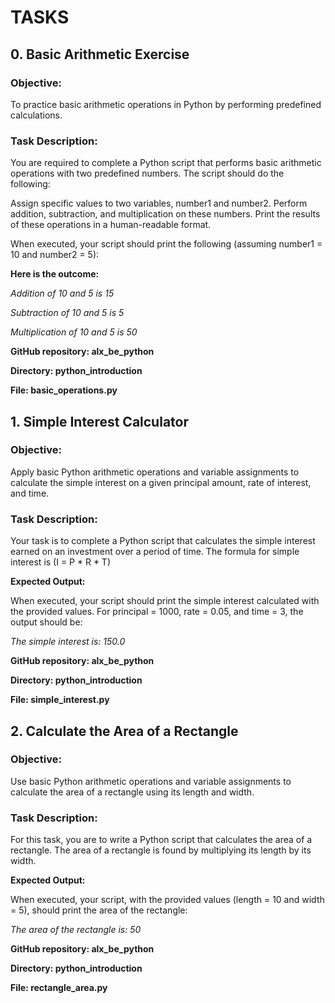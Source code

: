 # TASKS

## 0. Basic Arithmetic Exercise

### Objective: 

To practice basic arithmetic operations in Python by performing predefined calculations.

### Task Description:

You are required to complete a Python script that performs basic arithmetic operations with two predefined numbers. The script should do the following:

Assign specific values to two variables, number1 and number2.
Perform addition, subtraction, and multiplication on these numbers.
Print the results of these operations in a human-readable format.

When executed, your script should print the following (assuming number1 = 10 and number2 = 5):

**Here is the outcome:**

*Addition of 10 and 5 is 15*

*Subtraction of 10 and 5 is 5*

*Multiplication of 10 and 5 is 50*

**GitHub repository: alx_be_python**

**Directory: python_introduction**

**File: basic_operations.py**

## 1. Simple Interest Calculator

### Objective: 

Apply basic Python arithmetic operations and variable assignments to calculate the simple interest on a given principal amount, rate of interest, and time.

### Task Description:

Your task is to complete a Python script that calculates the simple interest earned on an investment over a period of time. The formula for simple interest is (I = P * R * T)

**Expected Output:**

When executed, your script should print the simple interest calculated with the provided values. For principal = 1000, rate = 0.05, and time = 3, the output should be:

*The simple interest is: 150.0*

**GitHub repository: alx_be_python**

**Directory: python_introduction**

**File: simple_interest.py**

## 2. Calculate the Area of a Rectangle

### Objective: 

Use basic Python arithmetic operations and variable assignments to calculate the area of a rectangle using its length and width.

### Task Description:

For this task, you are to write a Python script that calculates the area of a rectangle. The area of a rectangle is found by multiplying its length by its width.

**Expected Output:**

When executed, your script, with the provided values (length = 10 and width = 5), should print the area of the rectangle:

*The area of the rectangle is: 50*

**GitHub repository: alx_be_python**

**Directory: python_introduction**

**File: rectangle_area.py**
